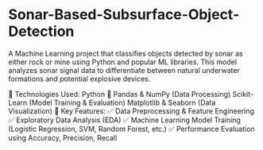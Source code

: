 # Sonar-Based-Subsurface-Object-Detection
A Machine Learning project that classifies objects detected by sonar as either rock or mine using Python and popular ML libraries. This model analyzes sonar signal data to differentiate between natural underwater formations and potential explosive devices.

🔹 Technologies Used:
Python 🐍
Pandas & NumPy (Data Processing)
Scikit-Learn (Model Training & Evaluation)
Matplotlib & Seaborn (Data Visualization)
🚀 Key Features:
✅ Data Preprocessing & Feature Engineering
✅ Exploratory Data Analysis (EDA)
✅ Machine Learning Model Training (Logistic Regression, SVM, Random Forest, etc.)
✅ Performance Evaluation using Accuracy, Precision, Recall
